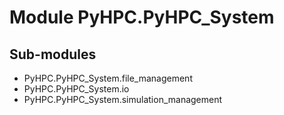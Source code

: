 Module PyHPC.PyHPC_System
=========================

Sub-modules
-----------
* PyHPC.PyHPC_System.file_management
* PyHPC.PyHPC_System.io
* PyHPC.PyHPC_System.simulation_management